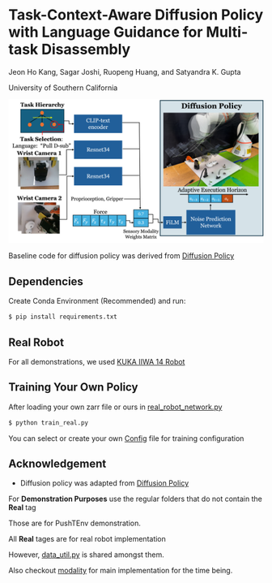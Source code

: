 # Task-Context-Aware Diffusion Policy with Language Guidance for Multi-task Disassembly


Jeon Ho Kang, Sagar Joshi, Ruopeng Huang, and Satyandra K. Gupta

University of Southern California

![System Architecture](imgs/system_architecture.png)

Baseline code for diffusion policy was derived from [Diffusion Policy](https://github.com/real-stanford/diffusion_policy)


## Dependencies

Create Conda Environment (Recommended) and run:


```bash
$ pip install requirements.txt
```

## Real Robot 

For all demonstrations, we used [KUKA IIWA 14 Robot](https://www.kuka.com/en-de/products/robot-systems/industrial-robots/lbr-iiwa)


## Training Your Own Policy


After loading your own zarr file or ours in [real_robot_network.py](real_robot_network.py)

```bash
$ python train_real.py
```

You can select or create your own [Config](config) file for training configuration


## Acknowledgement

+ Diffusion policy was adapted from [Diffusion Policy](https://github.com/real-stanford/diffusion_policy)



For **Demonstration Purposes** use the regular folders that do not contain the **Real** tag

Those are for PushTEnv demonstration.

All  **Real** tages are for real robot implementation

However, [data_util.py](data_util.py) is shared amongst them.

Also checkout [modality](https://github.com/JeonHoKang/CASE2025-Task-Context-Aware-Diffusion-Policy/tree/modality) for main implementation for the time being.